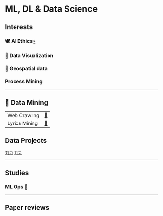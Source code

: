 # ML, DL & Data Science


## Interests

### 🕊 AI Ethics [▸](https://github.com/m0oon0/Data-Science/tree/main/%F0%9F%95%8A%20AI%20Ethics)

### 👀 Data Visualization

### 🚓 Geospatial data

### Process Mining 

---

## 🔦 Data Mining

|||
|---|---|
|Web Crawling|[📁](https://github.com/m0oon0/Data-Science/tree/main/%F0%9F%93%87%20Web%20Crawling)|
|Lyrics Mining|[🎵](https://github.com/m0oon0/Data-Science/tree/main/%F0%9F%8E%B5%20Lyrics%20Project)|

## Data Projects

[회고](https://velog.io/@m0oon0/220310)
[회고](https://velog.io/@m0oon0/220525)

---

## Studies

### ML Ops [📁](https://github.com/m0oon0/Data-Science/tree/main/%E2%9A%99%20ML%20Ops) 

---

## Paper reviews

